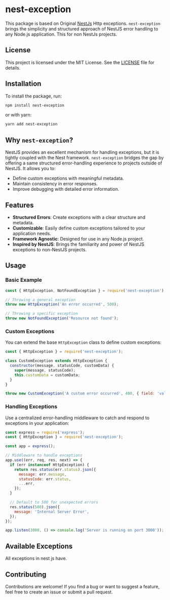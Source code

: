 
# nest-exception

This package is based on Original [NestJs](https://github.com/nestjs/nest/) Http exceptions.
 `nest-exception` brings the simplicity and structured approach of NestJS error handling to any Node.js application. This for non NestJs projects.

## License

This project is licensed under the MIT License. See the [LICENSE](./LICENSE) file for details.

## Installation

To install the package, run:

```bash
npm install nest-exception
```

or with yarn:

```bash
yarn add nest-exception
```

## Why `nest-exception`?

NestJS provides an excellent mechanism for handling exceptions, but it is tightly coupled with the Nest framework. `nest-exception` bridges the gap by offering a same structured error-handling experience to projects outside of NestJS. It allows you to:

- Define custom exceptions with meaningful metadata.
- Maintain consistency in error responses.
- Improve debugging with detailed error information.

## Features

- **Structured Errors**: Create exceptions with a clear structure and metadata.
- **Customizable**: Easily define custom exceptions tailored to your application needs.
- **Framework Agnostic**: Designed for use in any Node.js project.
- **Inspired by NestJS**: Brings the familiarity and power of NestJS exceptions to non-NestJS projects.

## Usage

### Basic Example

```javascript
const { HttpException, NotFoundException } = require('nest-exception');

// Throwing a general exception
throw new HttpException('An error occurred', 500);

// Throwing a specific exception
throw new NotFoundException('Resource not found');
```

### Custom Exceptions

You can extend the base `HttpException` class to define custom exceptions:

```javascript
const { HttpException } = require('nest-exception');

class CustomException extends HttpException {
  constructor(message, statusCode, customData) {
    super(message, statusCode);
    this.customData = customData;
  }
}

throw new CustomException('A custom error occurred', 400, { field: 'value' });
```

### Handling Exceptions

Use a centralized error-handling middleware to catch and respond to exceptions in your application:

```javascript
const express = require('express');
const { HttpException } = require('nest-exception');

const app = express();

// Middleware to handle exceptions
app.use((err, req, res, next) => {
  if (err instanceof HttpException) {
    return res.status(err.status).json({
      message: err.message,
      statusCode: err.status,
      ...err,
    });
  }

  // Default to 500 for unexpected errors
  res.status(500).json({
    message: 'Internal Server Error',
  });
});

app.listen(3000, () => console.log('Server is running on port 3000'));
```

## Available Exceptions

All exceptions in nest js have.

## Contributing

Contributions are welcome! If you find a bug or want to suggest a feature, feel free to create an issue or submit a pull request.
